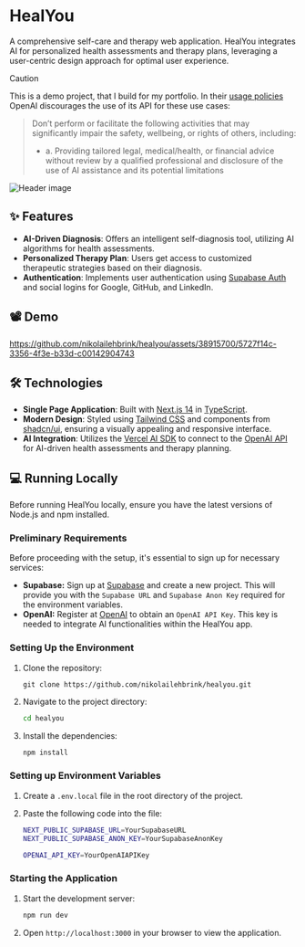 # HealYou

A comprehensive self-care and therapy web application. HealYou integrates AI for personalized health assessments and therapy plans, leveraging a user-centric design approach for optimal user experience.

> [!Caution]
> This is a demo project, that I build for my portfolio. In their [usage policies](https://openai.com/policies/usage-policies) OpenAI discourages the use of its API for these use cases:
>
> > Don’t perform or facilitate the following activities that may significantly impair the safety, wellbeing, or rights of others, including:
> >
> > - a. Providing tailored legal, medical/health, or financial advice without review by a qualified professional and disclosure of the use of AI assistance and its potential limitations

![Header image](https://github.com/nikolailehbrink/healyou/assets/38915700/868b32cf-47d8-4386-861f-ecc0358e472c)

## ✨ Features

- **AI-Driven Diagnosis**: Offers an intelligent self-diagnosis tool, utilizing AI algorithms for health assessments.
- **Personalized Therapy Plan**: Users get access to customized therapeutic strategies based on their diagnosis.
- **Authentication**: Implements user authentication using [Supabase Auth](https://supabase.com/docs/guides/auth) and social logins for Google, GitHub, and LinkedIn.

## 📽️ Demo

https://github.com/nikolailehbrink/healyou/assets/38915700/5727f14c-3356-4f3e-b33d-c00142904743

## 🛠️ Technologies

- **Single Page Application**: Built with [Next.js 14](https://nextjs.org/) in [TypeScript](https://www.typescriptlang.org/).
- **Modern Design**: Styled using [Tailwind CSS](https://tailwindcss.com/) and components from [shadcn/ui](https://ui.shadcn.com/), ensuring a visually appealing and responsive interface.
- **AI Integration**: Utilizes the [Vercel AI SDK](https://sdk.vercel.ai/docs) to connect to the [OpenAI API](https://platform.openai.com/api-keys) for AI-driven health assessments and therapy planning.

## 💻 Running Locally

Before running HealYou locally, ensure you have the latest versions of Node.js and npm installed.

### Preliminary Requirements

Before proceeding with the setup, it's essential to sign up for necessary services:

- **Supabase:** Sign up at [Supabase](https://supabase.io/) and create a new project. This will provide you with the `Supabase URL` and `Supabase Anon Key` required for the environment variables.
- **OpenAI:** Register at [OpenAI](https://platform.openai.com/api-keys) to obtain an `OpenAI API Key`. This key is needed to integrate AI functionalities within the HealYou app.

### Setting Up the Environment

1. Clone the repository:

   ```shell
   git clone https://github.com/nikolailehbrink/healyou.git
   ```

2. Navigate to the project directory:

   ```bash
   cd healyou
   ```

3. Install the dependencies:

   ```bash
   npm install
   ```

### Setting up Environment Variables

1. Create a `.env.local` file in the root directory of the project.
2. Paste the following code into the file:

   ```bash
   NEXT_PUBLIC_SUPABASE_URL=YourSupabaseURL
   NEXT_PUBLIC_SUPABASE_ANON_KEY=YourSupabaseAnonKey

   OPENAI_API_KEY=YourOpenAIAPIKey
   ```

### Starting the Application

1. Start the development server:

   ```bash
   npm run dev
   ```

2. Open `http://localhost:3000` in your browser to view the application.
